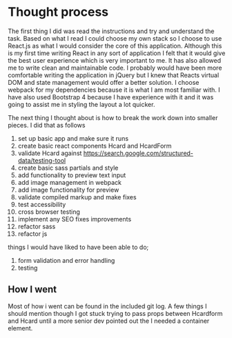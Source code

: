 # Thought process

The first thing I did was read the instructions and try and understand the task. Based on what I read I could choose my own stack so I choose to use React.js as what I would consider the core of this application. Although this is my first time writing React in any sort of application I felt that it would give the best user experience which is very important to me. It has also allowed me to write clean and maintainable code. I probably would have been more comfortable writing the application in jQuery but I knew that Reacts virtual DOM and state management would offer a better solution. I choose webpack for my dependencies because it is what I am most familiar with. I have also used Bootstrap 4 because I have experience with it and it was going to assist me in styling the layout a lot quicker.

The next thing I thought about is how to break the work down into smaller pieces. I did that as follows

1. set up basic app and make sure it runs
2. create basic react components Hcard and HcardForm
3. validate Hcard against https://search.google.com/structured-data/testing-tool
4. create basic sass partials and style
5. add functionality to preview text input
6. add image management in webpack
7. add image functionality for preview
8. validate compiled markup and make fixes
9. test accessibility
10. cross browser testing
11. implement any SEO fixes improvements
12. refactor sass
13. refactor js

things I would have liked to have been able to do;

1. form validation and error handling
2. testing

## How I went

Most of how i went can be found in the included git log. A few things I should mention though I got stuck trying to pass props between Hcardform and Hcard until a more senior dev pointed out the I needed a container element.
